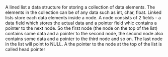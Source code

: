 A lined list a data structure for storing a collection of data elements. The elements in the collection can be of any data such as int, char, float. Linked lists store each data elements inside a node. A node consists of 2 fields - a data field which stores the actual data and a pointer field whic contains a pointer to the next node. So the first node (the node on the top of the list) contains some data and a pointer to the second node, the second node also contains some data and a pointer to the third node and so on. The last node in the list will point to NULL. A the pointer to the node at the top of the list is called head pointer
